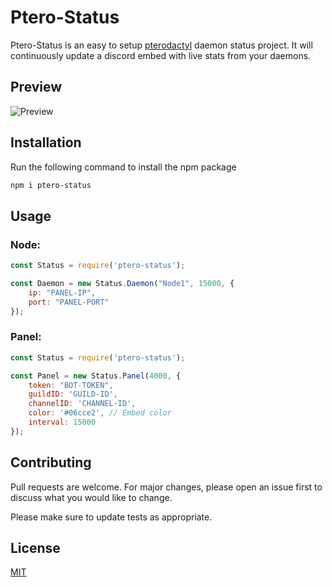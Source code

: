# Ptero-Status

Ptero-Status is an easy to setup [pterodactyl](https://github.com/pterodactyl/panel) daemon status project. It will continuously update a discord embed with live stats from your daemons.

## Preview

![Preview](https://i.gyazo.com/fe785175ce3e08ece87ab234df6993ed.png)

## Installation

Run the following command to install the npm package

```bash
npm i ptero-status
```

## Usage

### Node:
```javascript
const Status = require('ptero-status');

const Daemon = new Status.Daemon("Node1", 15000, {
    ip: "PANEL-IP",
    port: "PANEL-PORT"
});
```

### Panel:
```javascript
const Status = require('ptero-status');

const Panel = new Status.Panel(4000, {
    token: "BOT-TOKEN",
    guildID: 'GUILD-ID',
    channelID: 'CHANNEL-ID',
    color: '#06cce2', // Embed color
    interval: 15000
});
```

## Contributing
Pull requests are welcome. For major changes, please open an issue first to discuss what you would like to change.

Please make sure to update tests as appropriate.

## License
[MIT](https://choosealicense.com/licenses/mit/)